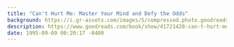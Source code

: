 ```yaml
---
title: "Can't Hurt Me: Master Your Mind and Defy the Odds"
background: https://i.gr-assets.com/images/S/compressed.photo.goodreads.com/books/1536184191l/41721428._SY75_.jpg
description: https://www.goodreads.com/book/show/41721428-can-t-hurt-me
date: 1995-09-09 00:20:17 -0400
---
```

